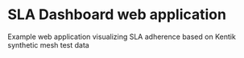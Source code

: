 # SLA Dashboard web application
Example web application visualizing SLA adherence based on Kentik synthetic mesh test data
